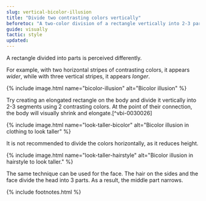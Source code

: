 ```yaml
---
slug: vertical-bicolor-illusion
title: "Divide two contrasting colors vertically"
beforetoc: "A two-color division of a rectangle vertically into 2-3 parts creates the effect of elongation."
guide: visually
tactic: style
updated:
---
```

A rectangle divided into parts is perceived differently.

For example, with two horizontal stripes of contrasting colors, it appears *wider*, while with three vertical stripes, it appears *longer*.

{% include image.html name="bicolor-illusion" alt="Bicolor illusion" %}

Try creating an elongated rectangle on the body and divide it vertically into 2-3 segments using 2 contrasting colors. At the point of their connection, the body will visually shrink and elongate.[^vbi-0030026]

{% include image.html name="look-taller-bicolor" alt="Bicolor illusion in clothing to look taller" %}

It is not recommended to divide the colors horizontally, as it reduces height.

{% include image.html name="look-taller-hairstyle" alt="Bicolor illusion in hairstyle to look taller." %}

The same technique can be used for the face. The hair on the sides and the face divide the head into 3 parts. As a result, the middle part narrows.

{% include footnotes.html %}
